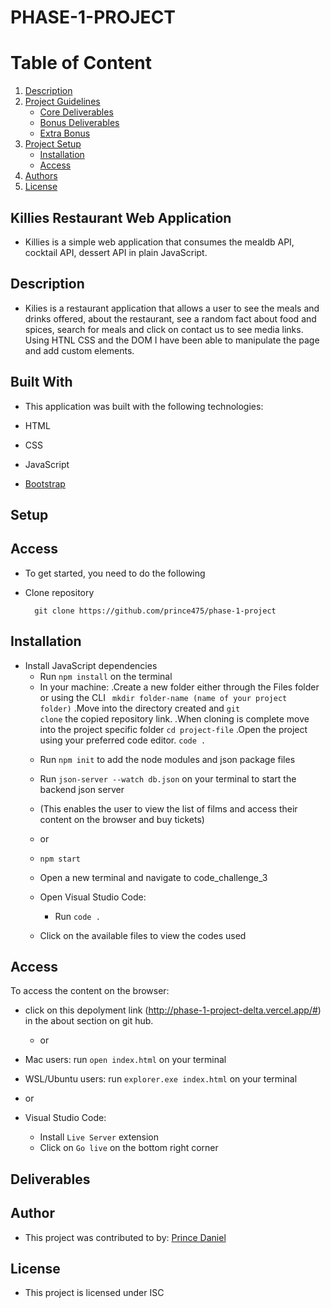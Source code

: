 # PHASE-1-PROJECT

# Table of Content
1. [Description](#description)
2. [Project Guidelines](#project-guidelines)
    - [Core Deliverables](#core-deliverables)
    - [Bonus Deliverables](#bonus-deliverables)
    - [Extra Bonus](#extra-bonus)
3. [Project Setup](#project-setup)
    - [Installation](#installations)
    - [Access](#access)
4. [Authors](#author)
5. [License](#license)

## Killies Restaurant Web Application 
- Killies is a simple web application that consumes the mealdb API, cocktail API, dessert API in plain JavaScript.

## Description
- Kilies is a restaurant application that allows a user to see the meals and drinks offered, about the restaurant, see a random fact about food and spices, search for meals and click on contact us to see media links.   
Using HTNL CSS and the DOM I have been able to manipulate the page and add custom elements.

## Built With
- This application was built with the following technologies:

- HTML
- CSS
- JavaScript
- [Bootstrap](https://getbootstrap.com)

## Setup

## Access
- To get started, you need to do the following

- Clone repository

        git clone https://github.com/prince475/phase-1-project

## Installation

- Install JavaScript dependencies
    * Run <code>npm install</code> on the terminal
    - In your machine:
        .Create a new folder either through the Files folder or using the CLI 
        <code> mkdir folder-name (name of your project folder)</code>
        .Move into the directory created and <code>git clone</code> the copied repository link.
        .When cloning is complete move into the project specific folder <code>cd project-file</code>
        .Open the project using your preferred code editor. <code>code .</code>
    * Run <code>npm init</code> to add the node modules and json package files
    * Run <code>json-server --watch db.json</code> on your terminal to start the backend json server
    * (This enables the user to view the list of films and access their content on the browser and buy tickets)

    * or
    
    * <code>npm start</code>
    * Open a new terminal and navigate to code_challenge_3 
    * Open Visual Studio Code:
        - Run <code>code .</code>
    * Click on the available files to view the codes used

        
    

## Access
To access the content on the browser:
* click on this depolyment link (http://phase-1-project-delta.vercel.app/#) in the about section on git hub.

   * or

* Mac users: run <code>open index.html</code> on your terminal
* WSL/Ubuntu users: run <code>explorer.exe index.html</code> on your terminal
* or 
* Visual Studio Code:
    - Install <code>Live Server</code> extension
    - Click on <code>Go live</code> on the bottom right corner
   

## Deliverables

## Author
- This project was contributed to by: 
 [Prince Daniel](https://github.com/prince475/phase-1-project)

## License
* This project is licensed under ISC

